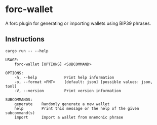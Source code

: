 forc-wallet
===

A forc plugin for generating or importing wallets using BIP39 phrases.

## Instructions

```shell
cargo run -- --help
```
```
USAGE:
    forc-wallet [OPTIONS] <SUBCOMMAND>

OPTIONS:
    -h, --help            Print help information
    -o, --format <FMT>    [default: json] [possible values: json, toml]
    -V, --version         Print version information

SUBCOMMANDS:
    generate    Randomly generate a new wallet
    help        Print this message or the help of the given subcommand(s)
    import      Import a wallet from mnemonic phrase

```

